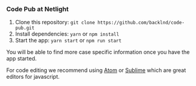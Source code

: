 ### Code Pub at Netlight

1. Clone this repository: `git clone https://github.com/backlnd/code-pub.git`
2. Install dependencies: `yarn` or `npm install`
3. Start the app: `yarn start` or `npm run start`

You will be able to find more case specific information once you have the app started.

For code editing we recommend using [Atom](https://atom.io/) or [Sublime](https://www.sublimetext.com/3) which are great editors for javascript.
